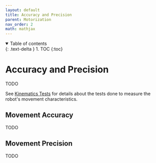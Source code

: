 ```yaml
---
layout: default
title: Accuracy and Precision
parent: Motorization
nav_order: 2
math: mathjax
---
```



<details open markdown="block">
  <summary>
    Table of contents
  </summary>
  {: .text-delta }
1. TOC
{:toc}
</details>

# Accuracy and Precision
TODO

See [Kinematics Tests](/testing/kinematicsTests) for details about the tests done to measure the robot's movement characteristics.

## Movement Accuracy
TODO

## Movement Precision
TODO

